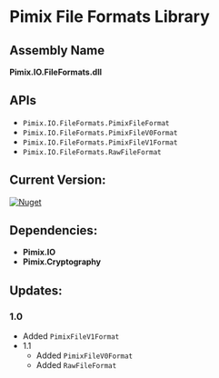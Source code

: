 Pimix File Formats Library
===

Assembly Name
---
**Pimix.IO.FileFormats.dll**

APIs
---
- `Pimix.IO.FileFormats.PimixFileFormat`
- `Pimix.IO.FileFormats.PimixFileV0Format`
- `Pimix.IO.FileFormats.PimixFileV1Format`
- `Pimix.IO.FileFormats.RawFileFormat`

Current Version:
---
[![Nuget](https://img.shields.io/nuget/v/Pimix.IO.FileFormats.svg)](http://nuget.org/packages/Pimix.IO.FileFormats)

Dependencies:
---
- **Pimix.IO**
- **Pimix.Cryptography**

Updates:
---

### 1.0
- Added `PimixFileV1Format`
- 1.1
  - Added `PimixFileV0Format`
  - Added `RawFileFormat`
